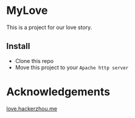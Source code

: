 # MyLove

This is a project for our love story.

## Install

* Clone this repo
* Move this project to your `Apache http server`

# Acknowledgements

[love.hackerzhou.me](https://github.com/hackerzhou/Love)
